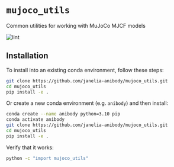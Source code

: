 # `mujoco_utils` 

Common utilities for working with MuJoCo MJCF models

![lint](https://github.com/janelia-anibody/mujoco_utils/actions/workflows/lint.yml/badge.svg)

## Installation
To install into an existing conda environment, follow these steps:
```bash
git clone https://github.com/janelia-anibody/mujoco_utils.git
cd mujoco_utils
pip install -e .
```
Or create a new conda environment (e.g. `anibody`) and then install:
```bash
conda create --name anibody python=3.10 pip
conda activate anibody
git clone https://github.com/janelia-anibody/mujoco_utils.git
cd mujoco_utils
pip install -e .
```
Verify that it works:
```bash
python -c "import mujoco_utils"
```
